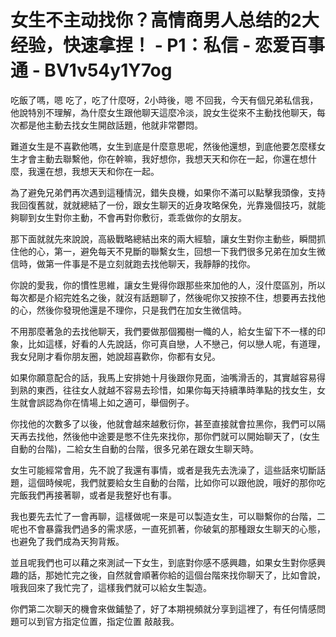 # 女生不主动找你？高情商男人总结的2大经验，快速拿捏！ - P1：私信 - 恋爱百事通 - BV1v54y1Y7og

吃飯了嗎，嗯 吃了，吃了什麼呀，2小時後，嗯 不回我，今天有個兄弟私信我，他說特別不理解，為什麼女生跟他聊天這麼冷淡，說女生從來不主動找他聊天，每次都是他主動去找女生開啟話題，他就非常鬱悶。

難道女生是不喜歡他嗎，女生到底是什麼意思呢，然後他還想，到底他要怎麼樣女生才會主動去聯繫他，你在幹嘛，我好想你，我想天天和你在一起，你還在想什麼，我還在想，我想天天和你在一起。

為了避免兄弟們再次遇到這種情況，錯失良機，如果你不滿可以點擊我頭像，支持我回復舊就，就就總結了一份，跟女生聊天的近身攻略保免，光靠幾個技巧，就能夠聊到女生對你主動，不會再對你敷衍，乖乖做你的女朋友。

那下面就就先來說說，高級戰略總結出來的兩大經驗，讓女生對你主動些，瞬間抓住他的心，第一，避免每天不見斷的聯繫女生，回想一下我們很多兄弟在加女生微信時，做第一件事是不是立刻就跑去找他聊天，我靜靜的找你。

你說的愛我，你的慣性思維，讓女生覺得你跟那些來加他的人，沒什麼區別，所以每次都是介紹完姓名之後，就沒有話題聊了，然後呢你又按捺不住，想要再去找他的心，然後你發現他還是不理你，只是我們在加女生微信時。

不用那麼著急的去找他聊天，我們要做那個獨樹一幟的人，給女生留下不一樣的印象，比如這樣，好看的人先說話，你可真自戀，人不戀己，何以戀人呢，有道理，我女兒剛才看你朋友圈，她說超喜歡你，你都有女兒。

如果你願意配合的話，我馬上安排她十月後跟你見面，油嘴滑舌的，其實越容易得到熟的東西，往往女人就越不容易去珍惜，如果你每天持續準時準點的找女生，女生就會誤認為你在情場上如之適可，舉個例子。

你找他的次數多了以後，他就會越來越敷衍你，甚至直接就會拉黑你，我們可以隔天再去找他，然後他中途要是憋不住先來找你，那你們就可以開始聊天了，(女生自動的台階)，二給女生自動的台階，很多兄弟在跟女生聊天時。

女生可能經常會用，先不說了我還有事情，或者是我先去洗澡了，這些話來切斷話題，這個時候呢，我們就要給女生自動的台階，比如你可以跟他說，哦好的那你吃完飯我們再接著聊，或者是我整好也有事。

我也要先去忙了一會再聊，這樣做呢一來是可以製造女生，可以聯繫你的台階，二呢也不會暴露我們過多的需求感，一直死抓著，你破氣的那種跟女生聊天的心態，也避免了我們成為天狗背叛。

並且呢我們也可以藉之來測試一下女生，到底對你感不感興趣，如果女生對你感興趣的話，那她忙完之後，自然就會順著你給的這個台階來找你聊天了，比如會說，哦我回來了我忙完了，這樣我們就可以給女生製造。

你們第二次聊天的機會來做鋪墊了，好了本期視頻就分享到這裡了，有任何情感問題可以到官方指定位置，指定位置 敲敲我。

